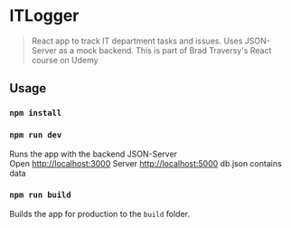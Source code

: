 # ITLogger

> React app to track IT department tasks and issues. Uses JSON-Server as a mock backend. This is part of Brad Traversy's React course on Udemy

## Usage

### `npm install`

### `npm run dev`

Runs the app with the backend JSON-Server<br>
Open [http://localhost:3000](http://localhost:3000)
Server [http://localhost:5000](http://localhost:5000)
db.json contains data

### `npm run build`

Builds the app for production to the `build` folder.<br>
